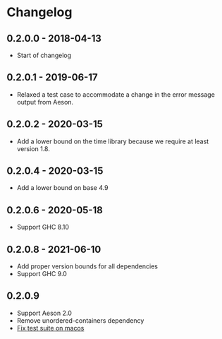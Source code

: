 # Changelog

## 0.2.0.0 - 2018-04-13

- Start of changelog

## 0.2.0.1 - 2019-06-17

- Relaxed a test case to accommodate a change
  in the error message output from Aeson.

## 0.2.0.2 - 2020-03-15

- Add a lower bound on the time library because
  we require at least version 1.8.

## 0.2.0.4 - 2020-03-15

- Add a lower bound on base 4.9

## 0.2.0.6 - 2020-05-18

- Support GHC 8.10

## 0.2.0.8 - 2021-06-10

- Add proper version bounds for all dependencies
- Support GHC 9.0

## 0.2.0.9

- Support Aeson 2.0
- Remove unordered-containers dependency
- [Fix test suite on macos](https://github.com/typeclasses/aws-cloudfront-signed-cookies/issues/2)
